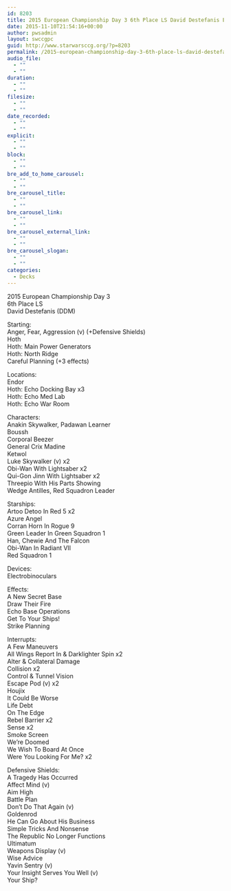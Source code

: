 ```yaml
---
id: 8203
title: 2015 European Championship Day 3 6th Place LS David Destefanis EBO Ketwol
date: 2015-11-10T21:54:16+00:00
author: pwsadmin
layout: swccgpc
guid: http://www.starwarsccg.org/?p=8203
permalink: /2015-european-championship-day-3-6th-place-ls-david-destefanis-ebo-ketwol/
audio_file:
  - ""
  - ""
duration:
  - ""
  - ""
filesize:
  - ""
  - ""
date_recorded:
  - ""
  - ""
explicit:
  - ""
  - ""
block:
  - ""
  - ""
bre_add_to_home_carousel:
  - ""
  - ""
bre_carousel_title:
  - ""
  - ""
bre_carousel_link:
  - ""
  - ""
bre_carousel_external_link:
  - ""
  - ""
bre_carousel_slogan:
  - ""
  - ""
categories:
  - Decks
---
```

2015 European Championship Day 3  
6th Place LS  
David Destefanis (DDM)

Starting:  
Anger, Fear, Aggression (v) (+Defensive Shields)  
Hoth  
Hoth: Main Power Generators  
Hoth: North Ridge  
Careful Planning (+3 effects)

Locations:  
Endor  
Hoth: Echo Docking Bay x3  
Hoth: Echo Med Lab  
Hoth: Echo War Room

Characters:  
Anakin Skywalker, Padawan Learner  
Boussh  
Corporal Beezer  
General Crix Madine  
Ketwol  
Luke Skywalker (v) x2  
Obi-Wan With Lightsaber x2  
Qui-Gon Jinn With Lightsaber x2  
Threepio With His Parts Showing  
Wedge Antilles, Red Squadron Leader

Starships:  
Artoo Detoo In Red 5 x2  
Azure Angel  
Corran Horn In Rogue 9  
Green Leader In Green Squadron 1  
Han, Chewie And The Falcon  
Obi-Wan In Radiant VII  
Red Squadron 1

Devices:  
Electrobinoculars

Effects:  
A New Secret Base  
Draw Their Fire  
Echo Base Operations  
Get To Your Ships!  
Strike Planning

Interrupts:  
A Few Maneuvers  
All Wings Report In & Darklighter Spin x2  
Alter & Collateral Damage  
Collision x2  
Control & Tunnel Vision  
Escape Pod (v) x2  
Houjix  
It Could Be Worse  
Life Debt  
On The Edge  
Rebel Barrier x2  
Sense x2  
Smoke Screen  
We’re Doomed  
We Wish To Board At Once  
Were You Looking For Me? x2

Defensive Shields:  
A Tragedy Has Occurred  
Affect Mind (v)  
Aim High  
Battle Plan  
Don’t Do That Again (v)  
Goldenrod  
He Can Go About His Business  
Simple Tricks And Nonsense  
The Republic No Longer Functions  
Ultimatum  
Weapons Display (v)  
Wise Advice  
Yavin Sentry (v)  
Your Insight Serves You Well (v)  
Your Ship?